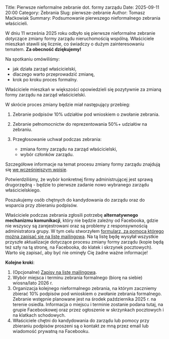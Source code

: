 Title: Pierwsze nieformalne zebranie dot. formy zarządu
Date: 2025-09-11 20:00
Category: Zebrania
Slug: pierwsze-zebranie
Author: Tomasz Maćkowiak
Summary: Podsumowanie pierwszego nieformalnego zebrania właścicieli.

W dniu 11 września 2025 roku odbyło się pierwsze nieformalne zebranie dotyczące zmiany formy zarządu nieruchomością wspólną. Właściciele mieszkań stawili się licznie, co świadczy o dużym zainteresowaniu tematem. **Za obecność dziękujemy!**

Na spotkaniu omówiliśmy:

* jak działa zarząd właścicielski,
* dlaczego warto przeprowadzić zmianę,
* krok po kroku proces formalny.

Właściciele mieszkań w większości opowiedzieli się pozytywnie za zmianą formy zarządu na zarząd właścicielski.

W skrócie proces zmiany będzie miał następujący przebieg:

1. Zebranie podpisów 10% udziałów pod wnioskiem o zwołanie zebrania.
2. Zebranie pełnomocnictw do reprezentowania 50%+ udziałów na zebraniu.
3. Przegłosowanie uchwał podczas zebrania:

    * zmiana formy zarządu na zarząd właścicielski,
    * wybór członków zarządu.

Szczegółowe informacje na temat procesu zmiany formy zarządu znajdują się [we wcześniejszym wpisie]({filename}/proces-zmiany-formy-zarzadu.md).

Potwierdziliśmy, że wybór konkretnej firmy administrującej jest sprawą drugorzędną - będzie to pierwsze zadanie nowo wybranego zarządu właścicielskiego.

Poszukujemy osób chętnych do kandydowania do zarządu oraz do wsparcia przy zbieraniu podpisów.

Właściciele podczas zebrania zgłosili potrzebę **alternatywnego mechanizmu komunikacji**, który nie będzie zależny od Facebooka, gdzie nie wszyscy są zarejestrowani oraz są problemy z responsywnością administratora grupy. 
W tym celu stworzyłem [formularz, za pomocą którego można zapisać się na listę mailingową](https://example.com). Na tą listę będę wysyłał wszystkie przyszłe aktualizacje dotyczące procesu zmiany formy zarządu (kopie będą też szły na tą stronę, na Facebooka, do klatek i skrzynek pocztowych). Warto się zapisać, aby być nie ominęły Cię żadne ważne informacje!

**Kolejne kroki**:

1. (Opcjonalne) [Zapisy na listę mailingową](https://example.com).
1. Wybór miejsca i terminu zebrania formalnego (biorę na siebie) wiosna/lato 2026 r.
1. Organizacja kolejnego nieformalnego zebrania, na którym zaczniemy zbierać 10% podpisów pod wnioskiem o zwołanie zebrania formalnego. Zebranie wstępnie planowane jest na środek października 2025 r. na terenie osiedla. Informacja o miejscu i terminie zostanie podana tutaj, na grupie Facebookowej oraz przez ogłoszenie w skrzynkach pocztowych i na klatkach schodowych.
1. Właściciele chętni do kandydowania do zarządu lub pomocy przy zbieraniu podpisów proszeni są o kontakt ze mną przez email lub wiadomość prywatną na Facebooku.
